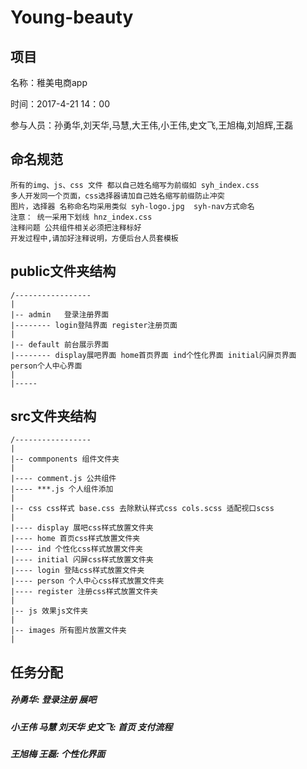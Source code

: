 # Young-beauty

## 项目

名称：稚美电商app

时间：2017-4-21 14：00

参与人员：孙勇华,刘天华,马慧,大王伟,小王伟,史文飞,王旭梅,刘旭辉,王磊

## 命名规范

    所有的img、js、css 文件 都以自己姓名缩写为前缀如 syh_index.css 
    多人开发同一个页面，css选择器请加自己姓名缩写前缀防止冲突
    图片，选择器 名称命名均采用类似 syh-logo.jpg  syh-nav方式命名
    注意： 统一采用下划线 hnz_index.css 
    注释问题 公共组件相关必须把注释标好
    开发过程中,请加好注释说明，方便后台人员套模板
    
## public文件夹结构

    /-----------------
    |
    |-- admin   登录注册界面 
    |-------- login登陆界面 register注册页面
    |
    |-- default 前台展示界面
    |-------- display展吧界面 home首页界面 ind个性化界面 initial闪屏页界面 person个人中心界面
    |
    |-----
 
## src文件夹结构

    /-----------------
    |
    |-- commponents 组件文件夹
    |
    |---- comment.js 公共组件
    |---- ***.js 个人组件添加
    |
    |-- css css样式 base.css 去除默认样式css cols.scss 适配视口scss 
    |
    |---- display 展吧css样式放置文件夹
    |---- home 首页css样式放置文件夹
    |---- ind 个性化css样式放置文件夹
    |---- initial 闪屏css样式放置文件夹
    |---- login 登陆css样式放置文件夹
    |---- person 个人中心css样式放置文件夹
    |---- register 注册css样式放置文件夹
    |
    |-- js 效果js文件夹 
    |
    |-- images 所有图片放置文件夹 
    |
    
## 任务分配
 
   ##### 孙勇华: 登录注册 展吧
   ##### 小王伟 马慧 刘天华 史文飞: 首页 支付流程
   ##### 王旭梅 王磊: 个性化界面